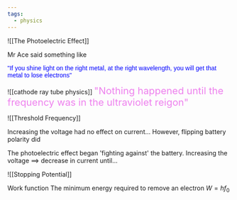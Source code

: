 ```yaml
---
tags:
  - physics
---
```


![[The Photoelectric Effect]]


Mr Ace said something like
<div>
<span style="font-family:Arial; font-size:default; color:blue">


"If you shine light on the right metal, at the right wavelength, you will get that metal to lose electrons"

</span>




</div>


![[cathode ray tube physics]]
<span style="color:violet;font-size:22">"Nothing happened until the frequency was in the ultraviolet reigon"</span>

![[Threshold Frequency]]


Increasing the voltage had no effect on current...
However, flipping battery polarity did

The photoelectric effect began 'fighting against' the battery.
Increasing the voltage $\implies$ decrease in current until...

![[Stopping Potential]]

Work function
The minimum energy required to remove an electron
$W=hf_0$ 

